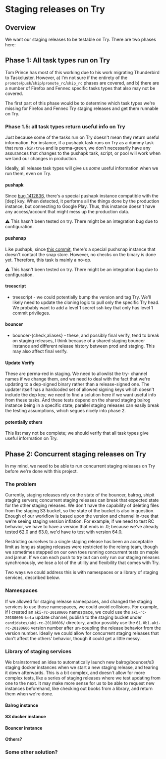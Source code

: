 # Staging releases on Try

## Overview

We want our staging releases to be testable on Try. There are two phases here:

## Phase 1: All task types run on Try

Tom Prince has most of this working due to his work migrating Thunderbird to Taskcluster. However, a) I'm not sure if the entirety of the `promote`/`push`/`ship`/`promote_rc`/`ship_rc` phases are covered, and b) there are a number of Firefox and Fennec specific tasks types that also may not be covered.

The first part of this phase would be to determine which task types we're missing for Firefox and Fennec Try staging releases and get them runnable on Try.

### Phase 1.5: all task types return useful info on Try

Just because some of the tasks run on Try doesn't mean they return useful information. For instance, if a pushapk task runs on Try as a dummy task that runs `/bin/true` and is perma-green, we don't necessarily have any assurances that changes to the pushapk task, script, or pool will work when we land our changes in production.

Ideally, all release task types will give us *some* useful information when we run them, even on Try.

#### pushapk

Since [bug 1412836](https://bugzilla.mozilla.org/show_bug.cgi?id=1412836), there's a special pushapk instance compatible with the [dep] key. When detected, it performs all the things done by the production instance, but connecting to Google Play. Thus, this instance doesn't have any access/account that might mess up the production data.

:warning: This hasn't been tested on try. There might be an integration bug due to configuration.

#### pushsnap

Like pushapk, since [this commit](https://github.com/mozilla-releng/pushsnapscript/commit/3a8eb4c3de92403b0b5e202a550efe69c79f8d01), there's a special pushsnap instance that doesn't contact the snap store. However, no checks on the binary is done yet. Therefore, this task is mainly a no-op.

:warning: This hasn't been tested on try. There might be an integration bug due to configuration.

#### treescript
- treescript - we could potentially bump the version and tag Try. We'll likely need to update the cloning logic to pull only the specific Try head. We probably want to add a level 1 secret ssh key that only has level 1 commit privileges.

#### bouncer
- bouncer-{check,aliases} - these, and possibly final verify, tend to break on staging releases, I think because of a shared staging bouncer instance and different release history between prod and staging. This may also affect final verify.

#### Update Verify

These are perma-red in staging. We need to allowlist the try- channel names if we change them, and we need to deal with the fact that we're updating to a dep-signed binary rather than a release-signed one. The updater itself has a hardcoded set of allowed signing keys which doesn't include the dep key; we need to find a solution here if we want useful info from these tasks. And these tests depend on the shared staging balrog instance being in a specific state; parallel staging releases can easily break the testing assumptions, which segues nicely into phase 2.

#### potentially others

This list may not be complete; we should verify that all task types give useful information on Try.

## Phase 2: Concurrent staging releases on Try

In my mind, we need to be able to run concurrent staging releases on Try before we're done with this project.

### The problem

Currently, staging releases rely on the state of the bouncer, balrog, shipit staging servers; concurrent staging releases can break that expected state for the other staging releases. We don't have the capability of deleting files from the staging S3 bucket, so the state of the bucket is also in question. Enough of our workflow is based upon the version and channel in-tree that we're seeing staging version inflation. For example, if we need to test RC behavior, we have to have a version that ends in .0; because we've already tested 62.0 and 63.0, we'd have to test with version 64.0.

Restricting ourselves to a single staging release has been an acceptable limit as long as staging releases were restricted to the releng team, though we sometimes stepped on our own toes running concurrent tests on maple and jamun. If we can each push to try but can only run our staging releases synchronously, we lose a lot of the utility and flexibility that comes with Try.

Two ways we could address this is with namespaces or a library of staging services, described below.

### Namespaces

If we allowed for staging release namespaces, and changed the staging services to use those namespaces, we could avoid collisions. For example, if I created an `aki-rc-20180606` namespace, we could use the `aki-rc-20180606-beta` update channel, publish to the staging bucket under `candidates/aki-rc-20180606/` directory, and/or possibly use the `61.0b1.aki-rc-20180606` version number after un-coupling the release behavior from the version number. Ideally we could allow for concurrent staging releases that don't affect the others' behavior, though it could get a little messy.

### Library of staging services

We brainstormed an idea to automatically launch new balrog/bouncer/s3 staging docker instances when we start a new staging release, and tearing it down afterwards. This is a bit complex, and doesn't allow for more complex tests, like a series of staging releases where we test updating from one to the next. It may make more sense for us to be able to request new instances beforehand, like checking out books from a library, and return them when we're done.

#### Balrog instance

#### S3 docker instance

#### Bouncer instance

#### Others?

### Some other solution?
